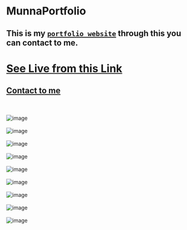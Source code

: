 # MunnaPortfolio
## This is my [`portfolio website`](https://munnaportfolio.ml/) through this you can contact to me.

# [See Live from this Link](https://munnaportfolio.ml/)
## [Contact to me](https://munna-project-gallery.ml/contact.html)
<br/><br/>
![image](https://user-images.githubusercontent.com/96313339/171719656-dfc83c23-9aab-4ae8-81dd-2f5e27fdd7db.png)
<br/><br/>
![image](https://user-images.githubusercontent.com/96313339/171719760-525357b2-e15c-488e-bb0e-fa0054070cce.png)
<br/><br/>
![image](https://user-images.githubusercontent.com/96313339/169202019-2635741b-0f20-444d-8831-c080902a4245.png)
<br/><br/>
![image](https://user-images.githubusercontent.com/96313339/169202163-14e07362-a159-4a80-998a-7a69f312e6a0.png)
<br/><br/>
![image](https://user-images.githubusercontent.com/96313339/171718544-1626cb41-6d4b-4abd-921b-04df4ee3e160.png)
<br/><br/>
![image](https://user-images.githubusercontent.com/96313339/171718708-e9228ac4-316e-4434-9b76-649402cad86b.png)
<br/><br/>
![image](https://user-images.githubusercontent.com/96313339/171718978-388b99ef-d82b-4e90-911e-317097510def.png)
<br/><br/>
![image](https://user-images.githubusercontent.com/96313339/171719185-cd549c9b-db9c-4d3d-b996-df2fb830e1d8.png)
<br/><br/>
![image](https://user-images.githubusercontent.com/96313339/171719353-d89fdfbb-f08c-480c-836b-23c085ff27aa.png)


